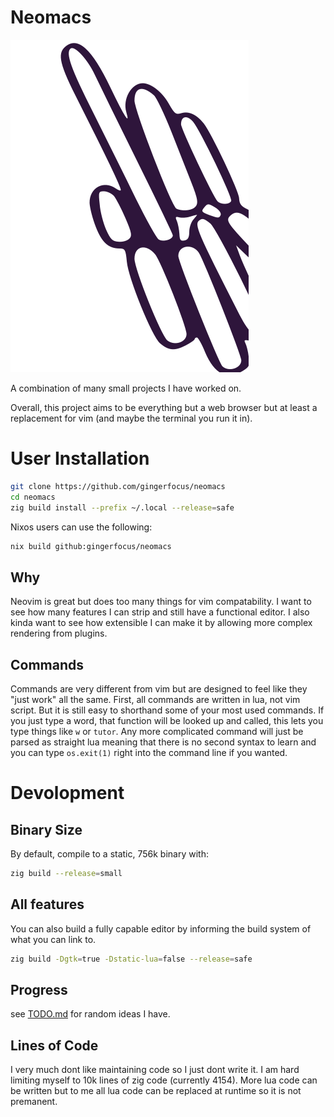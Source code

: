 # Neomacs
![Neomacs Banner Logo](./etc/neon.svg)

A combination of many small projects I have worked on.

Overall, this project aims to be everything but a web browser but at least a
replacement for vim (and maybe the terminal you run it in).

# User Installation
```sh
git clone https://github.com/gingerfocus/neomacs
cd neomacs
zig build install --prefix ~/.local --release=safe
```

Nixos users can use the following:
```sh
nix build github:gingerfocus/neomacs
```

## Why
Neovim is great but does too many things for vim compatability. I want to see
how many features I can strip and still have a functional editor. I also kinda
want to see how extensible I can make it by allowing more complex rendering
from plugins.

## Commands
Commands are very different from vim but are designed to feel like they "just
work" all the same. First, all commands are written in lua, not vim script. But
it is still easy to shorthand some of your most used commands. If you just type
a word, that function will be looked up and called, this lets you type things
like `w` or `tutor`. Any more complicated command will just be parsed as
straight lua meaning that there is no second syntax to learn and you can type
`os.exit(1)` right into the command line if you wanted.

# Devolopment
## Binary Size
By default, compile to a static, 756k binary with:
```sh
zig build --release=small
```


## All features
You can also build a fully capable editor by informing the build system of what
you can link to.
```bash
zig build -Dgtk=true -Dstatic-lua=false --release=safe
```

## Progress
see [TODO.md](./docs/TODO.md) for random ideas I have.

## Lines of Code
I very much dont like maintaining code so I just dont write it. I am hard
limiting myself to 10k lines of zig code (currently 4154). More lua code can be
written but to me all lua code can be replaced at runtime so it is not
premanent.

